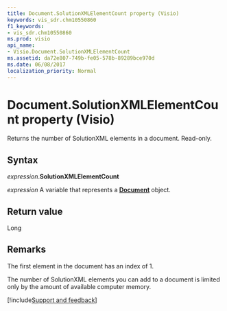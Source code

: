 ```yaml
---
title: Document.SolutionXMLElementCount property (Visio)
keywords: vis_sdr.chm10550860
f1_keywords:
- vis_sdr.chm10550860
ms.prod: visio
api_name:
- Visio.Document.SolutionXMLElementCount
ms.assetid: da72e807-749b-fe05-578b-89289bce970d
ms.date: 06/08/2017
localization_priority: Normal
---
```



# Document.SolutionXMLElementCount property (Visio)

Returns the number of SolutionXML elements in a document. Read-only.


## Syntax

_expression_.**SolutionXMLElementCount**

_expression_ A variable that represents a **[Document](Visio.Document.md)** object.


## Return value

Long


## Remarks

The first element in the document has an index of 1.

The number of SolutionXML elements you can add to a document is limited only by the amount of available computer memory.

[!include[Support and feedback](~/includes/feedback-boilerplate.md)]